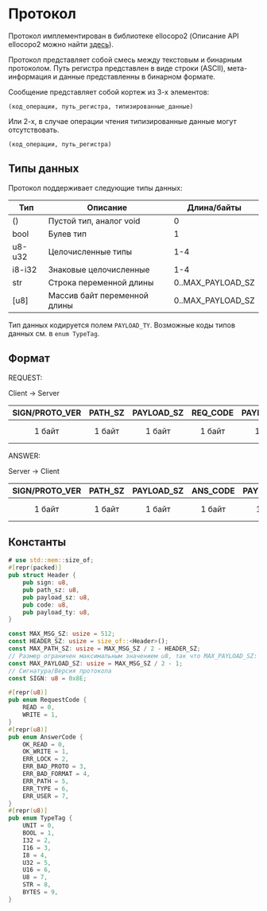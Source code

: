 # Протокол

Протокол имплементирован в библиотеке ellocopo2 (Описание API ellocopo2 можно найти [здесь](https://github.com/openbuttnakedgang/ellocopo2)).

Протокол представляет собой смесь между текстовым и бинарным протоколом.
Путь регистра представлен в виде строки (ASCII), мета-информация и данные представленны в бинарном формате.

Сообщение представляет собой кортеж из 3-х элементов:

```none
(код_операции, путь_регистра, типизированные_данные)
```

Или 2-х, в случае операции чтения типизированные данные могут отсутствовать.

```none
(код_операции, путь_регистра)
```

## Типы данных

Протокол поддерживает следующие типы данных:

| Тип    | Описание                     | Длина/байты       |
|--------|------------------------------|-------------------|
| ()     | Пустой тип, аналог void      | 0                 |
| bool   | Булев тип                    | 1                 |
| u8-u32 | Целочисленные типы           | 1-4               |
| i8-i32 | Знаковые целочисленные       | 1-4               |
| str    | Строка переменной длины      | 0..MAX_PAYLOAD_SZ |
| [u8]   | Массив байт переменной длины | 0..MAX_PAYLOAD_SZ |

Тип данных кодируется полем `PAYLOAD_TY`.
Возможные коды типов данных см. в `enum TypeTag`.

## Формат

REQUEST:

Client -> Server

|  SIGN/PROTO_VER | PATH_SZ | PAYLOAD_SZ | REQ_CODE  | PAYLOAD_TY  |     PATH      |   PAYLOAD       |
|:---------------:|:-------:|:----------:|:---------:|:-----------:|:-------------:|:---------------:|
|     1 байт      | 1 байт  |   1 байт   |  1 байт   |    1 байт   |  PATH_SZ байт | PAYLOAD_SZ байт |


ANSWER:

Server -> Client

|  SIGN/PROTO_VER | PATH_SZ | PAYLOAD_SZ | ANS_CODE  | PAYLOAD_TY  |     PATH      |   PAYLOAD       |
|:---------------:|:-------:|:----------:|:---------:|:-----------:|:-------------:|:---------------:|
|     1 байт      | 1 байт  |   1 байт   |  1 байт   |    1 байт   |  PATH_SZ байт | PAYLOAD_SZ байт |


## Константы

```rust
# use std::mem::size_of;
#[repr(packed)]
pub struct Header {
    pub sign: u8,
    pub path_sz: u8,
    pub payload_sz: u8,
    pub code: u8,
    pub payload_ty: u8,
}

const MAX_MSG_SZ: usize = 512;
const HEADER_SZ: usize = size_of::<Header>();
const MAX_PATH_SZ: usize = MAX_MSG_SZ / 2 - HEADER_SZ;
// Размер ограничен максимальным значением u8, так что MAX_PAYLOAD_SZ: 2 -1  
const MAX_PAYLOAD_SZ: usize = MAX_MSG_SZ / 2 - 1;
// Сигнатура/Версия протокола
const SIGN: u8 = 0x8E;
```

```rust
#[repr(u8)]
pub enum RequestCode {
    READ = 0,
    WRITE = 1,
}
#[repr(u8)]
pub enum AnswerCode {
    OK_READ = 0,
    OK_WRITE = 1,
    ERR_LOCK = 2,
    ERR_BAD_PROTO = 3,
    ERR_BAD_FORMAT = 4,
    ERR_PATH = 5,
    ERR_TYPE = 6,
    ERR_USER = 7,
}
#[repr(u8)]
pub enum TypeTag {
    UNIT = 0,
    BOOL = 1,
    I32 = 2,
    I16 = 3,
    I8 = 4,
    U32 = 5,
    U16 = 6,
    U8 = 7,
    STR = 8,
    BYTES = 9,
}
```
